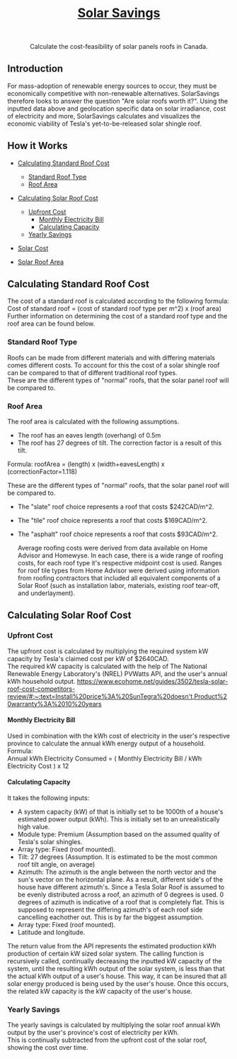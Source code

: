 <a href="google.com">
  <h1 align="center">
    Solar Savings
  </h1>
</a>
<br>

<p align="center">
  Calculate the cost-feasibility of solar panels roofs in Canada.
</p>

## Introduction
<p>For mass-adoption of renewable energy sources to occur, they must be economically competitive with non-renewable alternatives. SolarSavings therefore looks to answer the question "Are solar roofs worth it?". Using the inputted data above and geolocation specific data on solar irradiance, cost of electricity and more, SolarSavings calculates and visualizes the economic viability of Tesla's yet-to-be-released solar shingle roof.</p>

<!-- START doctoc generated TOC please keep comment here to allow auto update -->
<!-- DON'T EDIT THIS SECTION, INSTEAD RE-RUN doctoc TO UPDATE -->
## How it Works

- [Calculating Standard Roof Cost](#Calculating-Standard-Roof-Cost)
  - [Standard Roof Type](#Standard-Roof-Type)
  - [Roof Area](#Roof-Area)
- [Calculating Solar Roof Cost](#Calculating-Solar-Roof-Cost)
  - [Upfront Cost](#Upfront-Cost)
    - [Monthly Electricity Bill](#Monthly-Electricity-Bill)
    - [Calculating Capacity](#Calculating-Capacity)
  - [Yearly Savings](#Yearly-Savings)
  
- [Solar Cost](#Solar-Cost)
- [Solar Roof Area](#Solar-Roof-Area)

<!-- END doctoc generated TOC please keep comment here to allow auto update -->

    
## Calculating Standard Roof Cost

The cost of a standard roof is calculated according to the following formula: <br>
Cost of standard roof = (cost of standard roof type per m^2) x (roof area)
Further information on determining the cost of a standard roof type and the roof area can be found below.

### Standard Roof Type
Roofs can be made from different materials and with differing materials comes different costs. To account for this the cost of a solar shingle roof can be compared to that of different traditional roof types.<br>
These are the different types of "normal" roofs, that the solar panel roof will be compared to.<br>

### Roof Area

The roof area is calculated with the following assumptions.
- The roof has an eaves length (overhang) of 0.5m<br>
- The roof has 27 degrees of tilt. The correction factor is a result of this tilt.<br>
<p>Formula: roofArea = (length) x (width+eavesLength) x (correctionFactor=1.118)</p>

These are the different types of "normal" roofs, that the solar panel roof will be compared to.
- The "slate" roof choice represents a roof that costs $242CAD/m^2.<br>
- The "tile" roof choice represents a roof that costs $169CAD/m^2.<br>
- The "asphalt" roof choice represents a roof that costs $93CAD/m^2.<br>
    
    Average roofing costs were derived from data available on Home Advisor and Homewyse. In each case, there is a wide range of roofing costs, for each roof type     it's respective midpoint cost is used. Ranges for roof tile types from Home Advisor were derived using information from roofing contractors that included all     equivalent components of a Solar Roof (such as installation labor, materials, existing roof tear-off, and underlayment).
    
## Calculating Solar Roof Cost

### Upfront Cost
The upfront cost is calculated by multiplying the required system kW capacity by Tesla's claimed cost per kW of $2640CAD.<br>
The required kW capacity is calculated with the help of The National Renewable Energy Laboratory's (NREL) PVWatts API, and the user's annual kWh household output.
https://www.ecohome.net/guides/3502/tesla-solar-roof-cost-competitors-review/#:~:text=Install%20price%3A%20SunTegra%20doesn't,Product%20warranty%3A%2010%20years

#### Monthly Electricity Bill

Used in combination with the kWh cost of electricity in the user's respective province to calculate the annual kWh energy output of a household.<br>
Formula: <br>
Annual kWh Electricity Consumed = ( Monthly Electricity Bill / kWh Electricity Cost ) x 12

#### Calculating Capacity
It takes the following inputs:
- A system capacity (kW) of that is initially set to be 1000th of a house's estimated power output (kWh). This is initially set to an unrealistically high value.
- Module type: Premium (Assumption based on the assumed quality of Tesla's solar shingles.
- Array type: Fixed (roof mounted). 
- Tilt: 27 degrees (Assumption. It is estimated to be the most common roof tilt angle, on average)
- Azimuth: The azimuth is the angle between the north vector and the sun's vector on the horizontal plane. As a result, different side's of the house have different azimuth's. Since a Tesla Solar Roof is assumed to be evenly distributed across a roof, an azimuth of 0 degrees is used. 0 degrees of azimuth is indicative of a roof that is completely flat. This is supposed to represent the differing azimuth's of each roof side cancelling eachother out. This is by far the biggest assumption.
- Array type: Fixed (roof mounted). 
- Latitude and longitude.

The return value from the API represents the estimated production kWh production of certain kW sized solar system. The calling function is recursively called, continually decreasing the inputted kW capacity of the system, until the resulting kWh output of the solar system, is less than that the actual kWh output of a user's house. This way, it can be insured that all solar energy produced is being used by the user's house. Once this occurs, the related kW capacity is the kW capacity of the user's house.

### Yearly Savings
The yearly savings is calculated by multiplying the solar roof annual kWh output by the user's province's cost of electricity per kWh.<br>
This is continually subtracted from the upfront cost of the solar roof, showing the cost over time.
